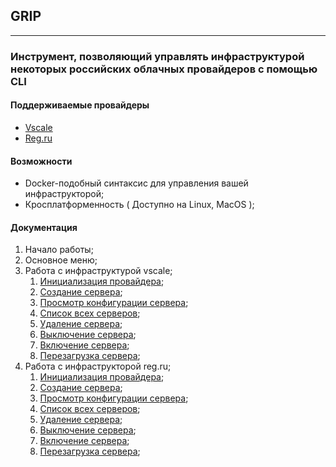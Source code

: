 ## GRIP
___
### Инструмент, позволяющий управлять инфраструктурой некоторых российских  облачных провайдеров c помощью CLI

#### Поддерживаемые провайдеры
- [Vscale](https://vds.selectel.ru/ru/ "VSCALE")
 - [Reg.ru](https://www.reg.ru "REG.RU")

#### Возможности
 - Docker-подобный синтаксис для управления вашей инфраструкторой;
 - Кросплатформенность ( Доступно на Linux, MacOS );

#### Документация
1. Начало работы;
2. Основное меню;
3. Работа с инфраструктурой vscale;
	1. [Инициализация провайдера](docs/vscale/init.md);
	2. [Создание сервера](docs/vscale/create.md);
	3. [Просмотр конфигурации сервера](docs/vscale/inspect.md);
	4. [Список всех серверов](docs/vscale/ls.md);
	5. [Удаление сервера](docs/vscale/rm.md);
	6. [Выключение сервера](docs/vscale/stop.md);
	7. [Включение сервера](docs/vscale/start.md);
	8. [Перезагрузка сервера](docs/vscale/restart.md);
4. Работа с инфраструкторой reg.ru;
	1. [Инициализация провайдера](docs/regru/init.md);
	2. [Создание сервера](docs/regru/create.md);
	3. [Просмотр конфигурации сервера](docs/regru/inspect.md);
	4. [Список всех серверов](docs/regru/ls.md);
	5. [Удаление сервера](docs/regru/rm.md);
	6. [Выключение сервера](docs/regru/stop.md);
	7. [Включение сервера](docs/regru/start.md);
	8. [Перезагрузка сервера](docs/regru/restart.md);